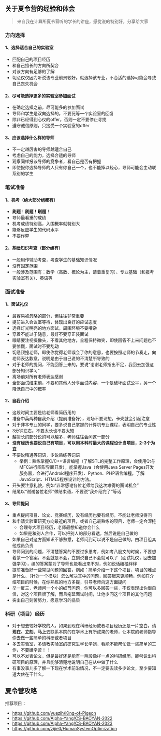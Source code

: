 ## 关于夏令营的经验和体会

> 来自我在计算所夏令营听的学长的讲座，感觉说的特别好，分享给大家

### 方向选择

#### 1、选择适合自己的实验室

- 匹配自己的项目经历
- 和自己擅长的方向所契合
- 对该方向有足够的了解
- 切忌仅仅因为听说该专业前景较好，就选择该专业，不合适的选择可能会导致自己丧失机会

#### 2、尽可能选择更多的实验室参加面试

- 在确定选择之前，尽可能多的参加面试
- 导师和学生是双向选择的，不要死等一个实验室的回复
- 除非已经得到心仪的offer，否则一定不要停止寻找
- 遵守诚信原则，只接受一个实验室的offer

#### 3、应该选择什么样的导师

- 不一定越厉害的导师越适合自己
- 考虑自己的能力，选择合适的导师
- 观察同样报该导师的竞争者，看自己是否有把握
- 即使报你选择导师的人只有你自己一个，也不能掉以轻心，导师可能会主动联系别的学生

### 笔试准备

#### 1、机考（绝大部分组都有）

- **刷题！刷题！刷题！**
- 导师最看重的成绩
- 机考成绩特别高，入围概率就特别大
- 能够反应学生的代码水平
- 不要作弊

#### 2、基础知识考查（部分组有）

- 一般用作辅助考查，考查学生的基础知识情况
- 没有固定范围
- 一般涉及范围有：数学（高数、概论为主，请着重复习）、专业基础（和报考实验室有关）、英语等

### 面试准备

#### 1、面试礼仪

- 最容易被忽略的部分，但往往非常重要
- 提前进入会议室等待，体现出良好的应试态度
- 选择灯光明亮的地方面试，周围环境不要嘈杂
- 穿着不能过于随意，最好不要穿正装面试
- 眼睛要注视摄像头，不看其他地方，全程保持微笑，即使回答不上来问题也不要惊慌，面试时不要乱动
- 切忌顶撞老师，即使你觉得老师误会了你的意思，也要按照老师的节奏走，向老师表达歉意，说明是由于自己说的不清楚所导致的
- 对于老师的提问，不能回答上来的，要说“谢谢老师指出不足，我回去加强这部分知识学习”
- 离场前对所有老师表达感谢
- 全部面试结束前，不要和其他人分享面试内容，一个是破坏面试公平，另一个降低自己中的概率

#### 2、自我介绍

- 这段时间主要是给老师看简历用的
- 准备中英两种自我介绍（提前准备好），现场不要现想，卡壳就会引起注意
- 对于非本专业的同学，要多说自己掌握的计算机专业课程，表明自己的专业性
- 3分钟左右，不要太长也不要太短
- 越擅长的部分说的可以越多，老师往往会问这一部分
- **没有经历也要说自己有项目，可以用本科时最大的课程设计当项目，2-3个为宜**
- 不要说精通等词语，少说熟练等词语
  - 举例：熟练掌握C/C++语言编程（了解STL的完整工作原理，会使用Qt与MFC进行图形界面开发），能掌握Java（会使用Java Server Pages开发服务器，会进行Android程序开发）、Python、PHP语言编程，了解JavaScript、HTML5程序设计的方法。
- 开头要注意礼貌，例如“非常感谢各位老师给我这次难得的面试机会”
- 结尾以“谢谢各位老师”做结束语，不要说“我介绍完了”等话

#### 3、导师提问

- 重点提问项目、论文、竞赛经历，没有经历也要有经历，不能让老师没得问
- 和申请实验室研究方向最近的项目，或者自己最熟练的项目，老师一定会深挖
  - 合理夸大项目经历，老师最想知道你会什么
  - 如果是和别人合作，可以把别人的部分看透，然后说是自己做的
- 如果自己对这方面知识不够熟悉，老师问到可以说不是自己做的，由项目组其他成员负责
- 导师问到的问题，不清楚答案的不要过多思考，例如考八股文的时候，不要想着蒙一个答案，不会就是不会，立刻说自己不会就可以了（面试礼仪，回去加强学习），编的答案蒙对了导师也能看出来不对，例如说话磕磕绊绊
- 提前准备好一些常见问题的回答，例如：简单介绍一下这个项目、项目的难点是什么、（针对一个模块）怎么解决其中的问题，回答起来更顺畅，例如在介绍项目的时候，在你熟练的地方多提，引导老师向这方面提问
- 举一反三，老师问一个小的细节问题，你可以多回答一些，不仅表现出你很自信，对这个项目很了解，而且拖延面试时间，让他少问这个项目的其他问题
- 突出自己刻苦努力，愿意学习的品质

### 科研（项目）经历

- 对于想去较好学校的人，如果到现在科研经历或者项目经历还是一片空白，请**现在、立刻、马上**去联系本院的在学术上有所成果的老师，让本院的老师指导你去做一些简单的科研或者项目
- 多去实验室，多请教实验室的研究生学长学姐，看能不能帮忙做一些简单的工作，不要嫌辛苦！！
- 可以不发表论文，但是最好还是能有一两段像样一点的科研经历，能够说出科研项目的原理，并且能够清楚地说明自己在从中做了什么
- 有事没事儿多了解一下现在学术前沿情况，不一定要去读多少论文，至少要知道大伙在干什么。

## 夏令营攻略

推荐项目：

- https://github.com/yuezih/King-of-Pigeon
- https://github.com/Alpha-Yang/CS-BAOYAN-2022
- https://github.com/Alpha-Yang/CS-BAOYAN-2023
- https://github.com/zijie0/HumanSystemOptimization
